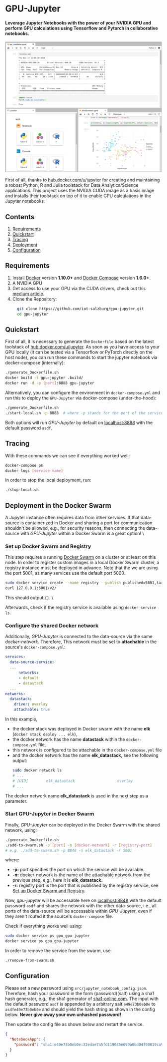 # GPU-Jupyter
#### Leverage Jupyter Notebooks with the power of your NVIDIA GPU and perform GPU calculations using Tensorflow and Pytorch in collaborative notebooks. 

![Jupyterlab Overview](/extra/jupyterlab-overview.png)

First of all, thanks to [hub.docker.com/u/jupyter](https://hub.docker.com/u/jupyter) 
for creating and maintaining a robost  Python, R and Julia toolstack for Data Analytics/Science 
applications. This project uses the NVIDIA CUDA image as a basis image and installs their 
toolstack on top of it to enable GPU calculations in the Jupyter notebooks.

## Contents

1. [Requirements](#requirements)
2. [Quickstart](#quickstart)
2. [Tracing](#tracing)
3. [Deployment](#deployment-in-the-docker-swarm)
4. [Configuration](#configuration)


## Requirements

1.  Install [Docker](https://www.docker.com/community-edition#/download) version **1.10.0+**
 and [Docker Compose](https://docs.docker.com/compose/install/) version **1.6.0+**.
2.  A NVIDIA GPU
3.  Get access to use your GPU via the CUDA drivers, check out this 
[medium article](https://medium.com/@christoph.schranz/set-up-your-own-gpu-based-jupyterlab-e0d45fcacf43).
4. Clone the Repository:
      ```bash
        git clone https://github.com/iot-salzburg/gpu-jupyter.git
        cd gpu-jupyter
      ```

## Quickstart

First of all, it is necessary to generate the `Dockerfile` based on the latest toolstack of 
[hub.docker.com/u/jupyter](https://hub.docker.com/u/jupyter).
As soon as you have access to your GPU locally (it can be tested via a Tensorflow or PyTorch 
directly on the host node), you can run these commands to start the jupyter notebook via 
docker-compose (internally):

  ```bash
  ./generate_Dockerfile.sh
  docker build -t gpu-jupyter .build/
  docker run -d -p [port]:8888 gpu-jupyter
  ``` 

Alternatively, you can configure the environment in `docker-compose.yml` and run 
this to deploy the `GPU-Jupyter` via docker-compose (under-the-hood):

  ```bash
  ./generate_Dockerfile.sh
  ./start-local.sh -p 8888  # where -p stands for the port of the service
  ```
  
Both options will run *GPU-Jupyter* by default on [localhost:8888](http://localhost:8888) with the default 
password `asdf`.


## Tracing
  
With these commands we can see if everything worked well:
```bash
docker-compose ps
docker logs [service-name]
```

In order to stop the local deployment, run:

  ```bash
  ./stop-local.sh
  ```
 
 
 ## Deployment in the Docker Swarm
 
A Jupyter instance often requires data from other services. 
If that data-source is containerized in Docker and sharing a port for communication shouldn't be allowed, e.g., for security reasons,
then connecting the data-source with *GPU-Jupyter* within a Docker Swarm is a great option! \

### Set up Docker Swarm and Registry

This step requires a running [Docker Swarm](https://www.youtube.com/watch?v=x843GyFRIIY) on a cluster or at least on this node.
In order to register custom images in a local Docker Swarm cluster, 
a registry instance must be deployed in advance.
Note that the we are using the port 5001, as many services use the default port 5000.

```bash
sudo docker service create --name registry --publish published=5001,target=5000 registry:2
curl 127.0.0.1:5001/v2/
```
This should output `{}`. \

Afterwards, check if the registry service is available using `docker service ls`.


### Configure the shared Docker network

Additionally, *GPU-Jupyter* is connected to the data-source via the same *docker-network*. Therefore, This network must be set to **attachable** in the source's `docker-compose.yml`:

```yml
services:
  data-source-service:
  ...
      networks:
      - default
      - datastack
  ...
networks:
  datastack:
    driver: overlay
    attachable: true  
```
 In this example, 
 * the docker stack was deployed in Docker swarm with the name **elk** (`docker stack deploy ... elk`),
 * the docker network has the name **datastack** within the `docker-compose.yml` file,
 * this network is configured to be attachable in the `docker-compose.yml` file
 * and the docker network has the name **elk_datastack**, see the following output:
    ```bash
    sudo docker network ls
    # ...
    # [UID]        elk_datastack                   overlay             swarm
    # ...
    ```
  The docker network name **elk_datastack** is used in the next step as a parameter.
   
### Start GPU-Jupyter in Docker Swarm

Finally, *GPU-Jupyter* can be deployed in the Docker Swarm with the shared network, using:

```bash
./generate_Dockerfile.sh
./add-to-swarm.sh -p [port] -n [docker-network] -r [registry-port]
# e.g. ./add-to-swarm.sh -p 8848 -n elk_datastack -r 5001
```
where:
* **-p:** port specifies the port on which the service will be available.
* **-n:** docker-network is the name of the attachable network from the previous step, e.g., here it is **elk_datastack**.
* **-r:** registry port is the port that is published by the registry service, see [Set up Docker Swarm and Registry](set-up-docker-swarm-and-registry).

Now, *gpu-jupyter* will be accessable here on [localhost:8848](http://localhost:8848) with the default password `asdf` and shares the network with the other data-source, i.e., all ports of the data-source will be accessable within *GPU-Jupyter*, even if they aren't routed it the source's `docker-compose` file.

Check if everything works well using:
```bash
sudo docker service ps gpu_gpu-jupyter
docker service ps gpu_gpu-jupyter
```

In order to remove the service from the swarm, use:
```bash
./remove-from-swarm.sh
```

## Configuration

Please set a new password using `src/jupyter_notebook_config.json`.
Therefore, hash your password in the form (password)(salt) using a sha1 hash generator, e.g., the sha1 generator of [sha1-online.com](http://www.sha1-online.com/). 
The input with the default password `asdf` is appended by a arbitrary salt `e49e73b0eb0e` to `asdfe49e73b0eb0e` and should yield the hash string as shown in the config below.
**Never give away your own unhashed password!**

Then update the config file as shown below and restart the service.

```json
{
  "NotebookApp": {
    "password": "sha1:e49e73b0eb0e:32edae7a5fd119045e699a0bd04f90819ca90cd6"
  }
}
```
